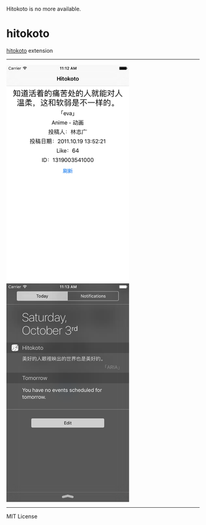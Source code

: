 Hitokoto is no more available.


# hitokoto
[hitokoto](http://hitokoto.us) extension

----------
<img src="./screenshot/IMG_4023.PNG" width = "320" alt="hitokoto" align=center />
<img src="./screenshot/IMG_4040.PNG" width = "320" alt="hitokoto" align=center />

----------

MIT License